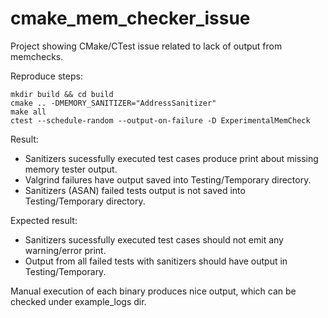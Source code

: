# cmake_mem_checker_issue

Project showing CMake/CTest issue related to lack of output from memchecks.

Reproduce steps:
```
mkdir build && cd build
cmake .. -DMEMORY_SANITIZER="AddressSanitizer"
make all
ctest --schedule-random --output-on-failure -D ExperimentalMemCheck
```

Result:
- Sanitizers sucessfully executed test cases produce print about missing memory tester output.
- Valgrind failures have output saved into Testing/Temporary directory.
- Sanitizers (ASAN) failed tests output is not saved into Testing/Temporary directory.

Expected result:
- Sanitizers sucessfully executed test cases should not emit any warning/error print.
- Output from all failed tests with sanitizers should have output in Testing/Temporary.


Manual execution of each binary produces nice output, which can be checked under example_logs dir.